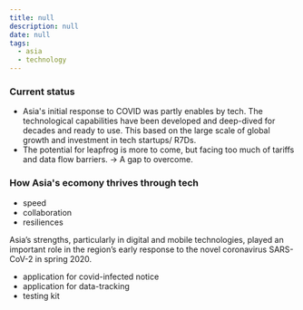 ```yaml
---
title: null
description: null
date: null
tags:
  - asia
  - technology
---
```


### Current status

- Asia's initial response to COVID was partly enables by tech. The technological capabilities have been developed and deep-dived for decades and ready to use. This based on the large scale of global growth and investment in tech startups/ R7Ds.
- The potential for leapfrog is more to come, but facing too much of tariffs and data flow barriers. -> A gap to overcome.

### How Asia's ecomony thrives through tech

- speed
- collaboration
- resiliences

Asia’s strengths, particularly in digital and mobile technologies, played an important role in the region’s early response to the novel coronavirus SARS-CoV-2 in spring 2020.

- application for covid-infected notice
- application for data-tracking
- testing kit
